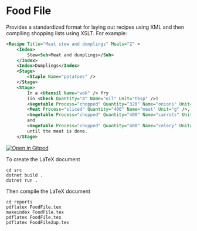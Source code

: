 Food File
=========

Provides a standardized format for laying out recipes using XML
and then compiling shopping lists using XSLT.
For example:

```xml
<Recipe Title="Meat stew and dumplings" Meals="2" >
    <Index>
        Stew<Sub>Meat and dumplings</Sub>
    </Index>
    <Index>Dumplings</Index>
    <Stage>
        <Staple Name="potatoes" />
    </Stage>
    <Stage>
        In a <Utensil Name="wok" /> fry
        (in <Check Quantity="4" Name="oil" Unit="tbsp" />)
        <Vegetable Process="chopped" Quantity="320" Name="onions" Unit="g" />,
        <Meat Process="sliced" Quantity="400" Name="meat" Unit="g" />,
        <Vegetable Process="chopped" Quantity="400" Name="carrots" Unit="g" />
        and
        <Vegetable Process="chopped" Quantity="400" Name="celery" Unit="g" />
        until the meat is done.
    </Stage>
```

[![Open in Gitpod](https://gitpod.io/button/open-in-gitpod.svg)](https://gitpod.io/#https://github.com/joejcollins/harmony-angel/)

To create the LaTeX document

    cd src
    dotnet build .
    dotnet run .

Then compile the LaTeX document

    cd reports
	pdflatex FoodFile.tex
	makeindex FoodFile.tex
	pdflatex FoodFile.tex
	pdflatex FoodFile2up.tex

